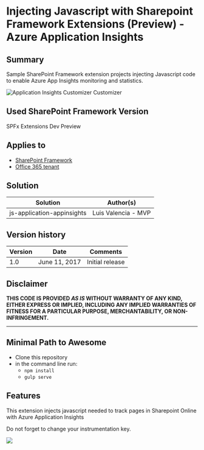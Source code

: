 # Injecting Javascript with Sharepoint Framework Extensions (Preview) - Azure Application Insights

## Summary
Sample SharePoint Framework extension projects injecting Javascript code to enable Azure App Insights monitoring and statistics.

![Application Insights Customizer Customizer](http://luisevalencia.com/content/images/2017/06/appinsights-1.png)

## Used SharePoint Framework Version 
SPFx Extensions Dev Preview

## Applies to

* [SharePoint Framework](https://dev.office.com/sharepoint)
* [Office 365 tenant](https://dev.office.com/sharepoint/docs/spfx/set-up-your-development-environment)


## Solution

Solution|Author(s)
--------|---------
js-application-appinsights  | Luis Valencia - MVP

## Version history

Version|Date|Comments
-------|----|--------
1.0|June 11, 2017|Initial release

## Disclaimer
**THIS CODE IS PROVIDED *AS IS* WITHOUT WARRANTY OF ANY KIND, EITHER EXPRESS OR IMPLIED, INCLUDING ANY IMPLIED WARRANTIES OF FITNESS FOR A PARTICULAR PURPOSE, MERCHANTABILITY, OR NON-INFRINGEMENT.**

---

## Minimal Path to Awesome

- Clone this repository
- in the command line run:
  - `npm install`
  - `gulp serve`


## Features
This extension injects javascript needed to track pages in Sharepoint Online with Azure Application Insights

Do not forget to change your instrumentation key.

<img src="https://telemetry.sharepointpnp.com/sp-dev-fx-extensions/samples/js-application-appinsights" />